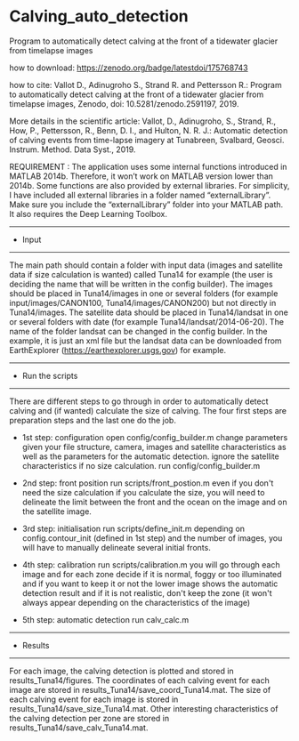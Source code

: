 # Calving_auto_detection
Program to automatically detect calving at the front of a tidewater glacier from timelapse images

how to download: 
https://zenodo.org/badge/latestdoi/175768743

how to cite: 
Vallot D.,  Adinugroho S., Strand R. and Pettersson R.: Program to automatically detect calving at the front of a tidewater glacier from timelapse images, Zenodo, doi: 10.5281/zenodo.2591197, 2019.

More details in the scientific article:
Vallot, D., Adinugroho, S., Strand, R., How, P., Pettersson, R., Benn, D. I., and Hulton, N. R. J.: Automatic detection of calving events from time-lapse imagery at Tunabreen, Svalbard, Geosci. Instrum. Method. Data Syst., 2019. 

REQUIREMENT : 
The application uses some internal functions introduced in MATLAB 2014b. Therefore, it won’t work on MATLAB version lower than 2014b. 
Some functions are also provided by external libraries. For simplicity, I have included all external libraries in a folder named “externalLibrary”. Make sure you include the “externalLibrary” folder into your MATLAB path. It also requires the Deep Learning Toolbox.


*******************
* Input           
*******************
The main path should contain a folder with input data (images and satellite data if size calculation is wanted) called Tuna14 for example (the user is deciding the name that will be written in the config builder).
The images should be placed in Tuna14/images in one or several folders (for example input/images/CANON100, Tuna14/images/CANON200) but not directly in Tuna14/images.
The satellite data should be placed in Tuna14/landsat in one or several folders with date (for example Tuna14/landsat/2014-06-20). The name of the folder landsat can be changed in the config builder. In the example, it is just an xml file but the landsat data can be downloaded from EarthExplorer (https://earthexplorer.usgs.gov) for example.

*******************
* Run the scripts 
*******************
There are different steps to go through in order to automatically detect calving and (if wanted) calculate the size of calving. The four first steps are preparation steps and the last one do the job.
- 1st step: configuration
  open config/config_builder.m
  change parameters given your file structure, camera, images and satellite characteristics as well as the parameters for the automatic detection.
  ignore the satellite characteristics if no size calculation.
  run config/config_builder.m

- 2nd step: front position
  run scripts/front_postion.m even if you don't need the size calculation
  if you calculate the size, you will need to delineate the limit between the front and the ocean on the image and on the satellite image.

- 3rd step: initialisation
  run scripts/define_init.m
  depending on config.contour_init (defined in 1st step) and the number of images, you will have to manually delineate several initial fronts.

- 4th step: calibration
  run scripts/calibration.m
  you will go through each image and for each zone decide if it is normal, foggy or too illuminated and if you want to keep it or not
  the lower image shows the automatic detection result and if it is not realistic, don't keep the zone (it won't always appear depending on the characteristics of the image)

- 5th step: automatic detection
  run calv_calc.m

*******************
* Results         
*******************
For each image, the calving detection is plotted and stored in results_Tuna14/figures.
The coordinates of each calving event for each image are stored in results_Tuna14/save_coord_Tuna14.mat.
The size of each calving event for each image is stored in results_Tuna14/save_size_Tuna14.mat.
Other interesting characteristics of the calving detection per zone are stored in results_Tuna14/save_calv_Tuna14.mat.

